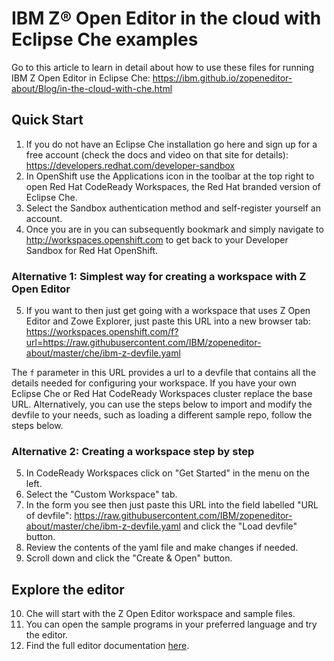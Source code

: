 # IBM Z® Open Editor in the cloud with Eclipse Che examples

Go to this article to learn in detail about how to use these files for running IBM Z Open Editor in Eclipse Che: <https://ibm.github.io/zopeneditor-about/Blog/in-the-cloud-with-che.html>

## Quick Start

1. If you do not have an Eclipse Che installation go here and sign up for a free account (check the docs and video on that site for details): <https://developers.redhat.com/developer-sandbox>
2. In OpenShift use the Applications icon in the toolbar at the top right to open Red Hat CodeReady Workspaces, the Red Hat branded version of Eclipse Che.
3. Select the Sandbox authentication method and self-register yourself an account.
4. Once you are in you can subsequently bookmark and simply navigate to <http://workspaces.openshift.com> to get back to your Developer Sandbox for Red Hat OpenShift.

### Alternative 1: Simplest way for creating a workspace with Z Open Editor

5. If you want to then just get going with a workspace that uses Z Open Editor and Zowe Explorer, just paste this URL into a new browser tab: <https://workspaces.openshift.com/f?url=https://raw.githubusercontent.com/IBM/zopeneditor-about/master/che/ibm-z-devfile.yaml>

The `f` parameter in this URL provides a url to a devfile that contains all the details needed for configuring your workspace. If you have your own Eclipse Che or Red Hat CodeReady Workspaces cluster replace the base URL. Alternatively, you can use the steps below to import and modify the devfile to your needs, such as loading a different sample repo, follow the steps below.

### Alternative 2: Creating a workspace step by step

5. In CodeReady Workspaces click on "Get Started" in the menu on the left.
6. Select the "Custom Workspace" tab.
7. In the form you see then just paste this URL into the field labelled "URL of devfile": <https://raw.githubusercontent.com/IBM/zopeneditor-about/master/che/ibm-z-devfile.yaml> and click the "Load devfile" button.
8. Review the contents of the yaml file and make changes if needed.
9. Scroll down and click the "Create & Open" button.

## Explore the editor

10. Che will start with the Z Open Editor workspace and sample files.
12. You can open the sample programs in your preferred language and try the editor.
13. Find the full editor documentation [here](https://ibm.github.io/zopeneditor-about/Docs/introduction.html).
